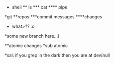 * shell
** ls
*** cat
**** pipe

*git
**repos
***commit messages
****changes
* what>?? :o


*some new branch here...i

**atomic changes
*sub atomic

*sal: if you grep in the dark then you are at dev/null
